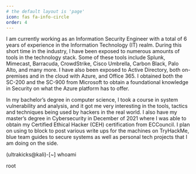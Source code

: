 ```yaml
---
# the default layout is 'page'
icon: fas fa-info-circle
order: 4
---
```


<!--
> Add Markdown syntax content to file `_tabs/about.md`{: .filepath } and it will show up on this page.
{: .prompt-tip }
-->

I am currently working as an Information Security Engineer with a total of 6 years of experience in the Information Technology (IT) realm. During this short time in the industry, I have been exposed to numerous amounts of tools in the technology stack. Some of these tools include Splunk, Mimecast, Barracuda, CrowdStrike, Cisco Umbrella, Carbon Black, Palo Alto, and many more. I have also been exposed to Active Directory, both on-premises and in the cloud with Azure, and Office 365. I obtained both the SC-200 and the SC-900 from Microsoft to obtain a foundational knowledge in Security on what the Azure platform has to offer.

In my bachelor’s degree in computer science, I took a course in system vulnerability and analysis, and it got me very interesting in the tools, tactics and techniques being used by hackers in the real world. I also have my master’s degree in Cybersecurity in December of 2021 where I was able to obtain my Certified Ethical Hacker (CEH) certification from ECCouncil. I plan on using to block to post various write ups for the machines on TryHackMe, blue team guides to secure systems as well as personal tech projects that I am doing on the side.

(ultrakicks@kali)-[~] whoami

root
